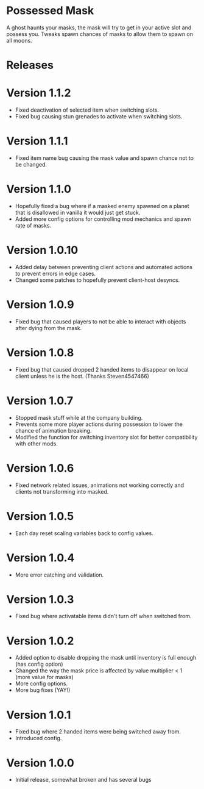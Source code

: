 # Possessed Mask

A ghost haunts your masks, the mask will try to get in your active slot and possess you.
Tweaks spawn chances of masks to allow them to spawn on all moons.

# Releases

# Version 1.1.2

- Fixed deactivation of selected item when switching slots.
- Fixed bug causing stun grenades to activate when switching slots.

# Version 1.1.1

- Fixed item name bug causing the mask value and spawn chance not to be changed.

# Version 1.1.0

- Hopefully fixed a bug where if a masked enemy spawned on a planet that is disallowed in vanilla it would just get stuck.
- Added more config options for controlling mod mechanics and spawn rate of masks.

# Version 1.0.10

- Added delay between preventing client actions and automated actions to prevent errors in edge cases.
- Changed some patches to hopefully prevent client-host desyncs.

# Version 1.0.9

- Fixed bug that caused players to not be able to interact with objects after dying from the mask.

# Version 1.0.8

- Fixed bug that caused dropped 2 handed items to disappear on local client unless he is the host. (Thanks Steven4547466)

# Version 1.0.7

- Stopped mask stuff while at the company building.
- Prevents some more player actions during possession to lower the chance of animation breaking.
- Modified the function for switching inventory slot for better compatibility with other mods.

# Version 1.0.6

- Fixed network related issues, animations not working correctly and clients not transforming into masked.

# Version 1.0.5

- Each day reset scaling variables back to config values.

# Version 1.0.4

- More error catching and validation.

# Version 1.0.3

- Fixed bug where activatable items didn't turn off when switched from.

# Version 1.0.2

- Added option to disable dropping the mask until inventory is full enough (has config option)
- Changed the way the mask price is affected by value multiplier < 1 (more value for masks)
- More config options.
- More bug fixes (YAY!)

# Version 1.0.1

- Fixed bug where 2 handed items were being switched away from.
- Introduced config.

# Version 1.0.0

- Initial release, somewhat broken and has several bugs
